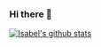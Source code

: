 ### Hi there 👋

<!--
**isabelportugal/isabelportugal** is a ✨ _special_ ✨ repository because its `README.md` (this file) appears on your GitHub profile.

Here are some ideas to get you started:

- 🔭 I’m currently working on ...
- 🌱 I’m currently learning ...
- 👯 I’m looking to collaborate on ...
- 🤔 I’m looking for help with ...
- 💬 Ask me about ...
- 📫 How to reach me: ...
- 😄 Pronouns: ...
- ⚡ Fun fact: ...
-->

[![Isabel's github stats](https://github-readme-stats.vercel.app/api?username=isabelportugal&count_private=true&show_icons=true&hide_rank=false)](https://github.com/anuraghazra/github-readme-stats)
